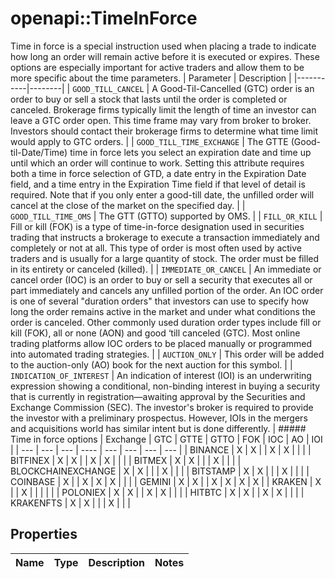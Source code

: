 # openapi::TimeInForce

Time in force is a special instruction used when placing a trade to indicate how long an order will remain active before it is executed or expires. These options are especially important for active traders and allow them to be more specific about the time parameters.  | Parameter | Description | |-----------|--------| | `GOOD_TILL_CANCEL` | A Good-Til-Cancelled (GTC) order is an order to buy or sell a stock that lasts until the order is completed or canceled. Brokerage firms typically limit the length of time an investor can leave a GTC order open.  This time frame may vary from broker to broker.  Investors should contact their brokerage firms to determine what time limit would apply to GTC orders. | | `GOOD_TILL_TIME_EXCHANGE` | The GTTE (Good-til-Date/Time) time in force lets you select an expiration date and time up until which an order will continue to work. Setting this attribute requires both a time in force selection of GTD, a date entry in the Expiration Date field, and a time entry in the Expiration Time field if that level of detail is required. Note that if you only enter a good-till date, the unfilled order will cancel at the close of the market on the specified day. | | `GOOD_TILL_TIME_OMS` | The GTT (GTTO) supported by OMS. | | `FILL_OR_KILL` | Fill or kill (FOK) is a type of time-in-force designation used in securities trading that instructs a brokerage to execute a transaction immediately and completely or not at all. This type of order is most often used by active traders and is usually for a large quantity of stock. The order must be filled in its entirety or canceled (killed). | | `IMMEDIATE_OR_CANCEL` | An immediate or cancel order (IOC) is an order to buy or sell a security that executes all or part immediately and cancels any unfilled portion of the order. An IOC order is one of several \"duration orders\" that investors can use to specify how long the order remains active in the market and under what conditions the order is canceled. Other commonly used duration order types include fill or kill (FOK), all or none (AON) and good ‘till canceled (GTC). Most online trading platforms allow IOC orders to be placed manually or programmed into automated trading strategies. | | `AUCTION_ONLY` | This order will be added to the auction-only (AO) book for the next auction for this symbol. | | `INDICATION_OF_INTEREST` | An indication of interest (IOI) is an underwriting expression showing a conditional, non-binding interest in buying a security that is currently in registration—awaiting approval by the Securities and Exchange Commission (SEC). The investor's broker is required to provide the investor with a preliminary prospectus. However, IOIs in the mergers and acquisitions world has similar intent but is done differently. |  ##### Time in force options  | Exchange | GTC | GTTE | GTTO | FOK | IOC | AO | IOI | | --- | --- | --- | ---- | --- | --- | --- | --- | | BINANCE | X | X |  | X | X |  |  | | BITFINEX | X | X |  | X | X |  |  | | BITMEX | X | X |  |  | X |  |  | | BLOCKCHAINEXCHANGE | X | X |  |  | X |  |  | | BITSTAMP | X | X |  |  | X |  |  | | COINBASE | X |  | X | X | X |  |  | | GEMINI | X | X |  | X | X | X | X | | KRAKEN | X |  | X |  |  |  |  | | POLONIEX | X | X |  | X | X |  |  | | HITBTC | X | X |  | X | X |  |  | | KRAKENFTS | X | X |  |  | X |  |  | 
## Properties
Name | Type | Description | Notes
------------ | ------------- | ------------- | -------------


